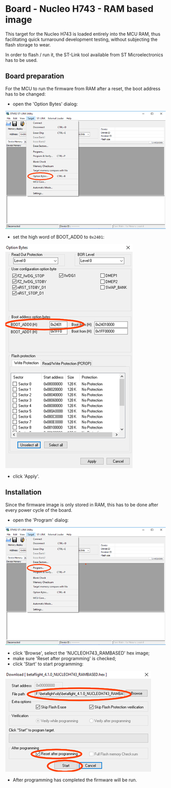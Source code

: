 # Board - Nucleo H743 - RAM based image

This target for the Nucleo H743 is loaded entirely into the MCU RAM, thus facilitating quick turnaround development testing, without subjecting the flash storage to wear.

In order to flash / run it, the ST-Link tool available from ST Microelectronics has to be used.

## Board preparation

For the MCU to run the firmware from RAM after a reset, the boot address has to be changed:

- open the 'Option Bytes' dialog:

!['Option Bytes' menu entry](images/NUCLEOH743_RAMBASED_option_bytes.png)

- set the high word of BOOT_ADD0 to `0x2401`:

![set boot address](images/NUCLEOH743_RAMBASED_boot_address.png)

- click 'Apply'.

## Installation

Since the firmware image is only stored in RAM, this has to be done after every power cycle of the board.

- open the 'Program' dialog:

!['Program' menu entry](images/NUCLEOH743_RAMBASED_program.png)

- click 'Browse', select the 'NUCLEOH743_RAMBASED' hex image;
- make sure 'Reset after programming' is checked;
- click 'Start' to start programming:

![load / run the program](images/NUCLEOH743_RAMBASED_run.png)

- After programming has completed the firmware will be run.

